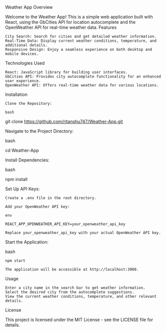 Weather App
Overview

Welcome to the Weather App! This is a simple web application built with React, using the GbCities API for location autocomplete and the OpenWeather API for real-time weather data.
Features

    City Search: Search for cities and get detailed weather information.
    Real-Time Data: Display current weather conditions, temperature, and additional details.
    Responsive Design: Enjoy a seamless experience on both desktop and mobile devices.

Technologies Used

    React: JavaScript library for building user interfaces.
    GbCities API: Provides city autocomplete functionality for an enhanced user experience.
    OpenWeather API: Offers real-time weather data for various locations.

Installation

    Clone the Repository:

    bash

git clone https://github.com/ritanshu747/Weather-App.git

Navigate to the Project Directory:

bash

cd Weather-App

Install Dependencies:

bash

npm install

Set Up API Keys:

    Create a .env file in the root directory.

    Add your OpenWeather API key:

    env

    REACT_APP_OPENWEATHER_API_KEY=your_openweather_api_key

    Replace your_openweather_api_key with your actual OpenWeather API key.

Start the Application:

bash

    npm start

    The application will be accessible at http://localhost:3000.

Usage

    Enter a city name in the search bar to get weather information.
    Select the desired city from the autocomplete suggestions.
    View the current weather conditions, temperature, and other relevant details.




License

This project is licensed under the MIT License - see the LICENSE file for details.
